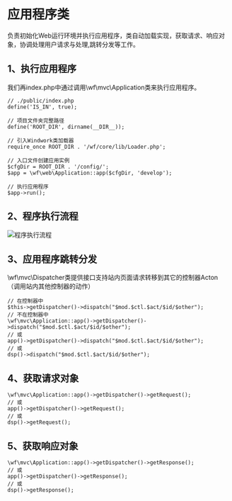 应用程序类
==================
负责初始化Web运行环境并执行应用程序，类自动加载实现，获取请求、响应对象，协调处理用户请求与处理,跳转分发等工作。

1、执行应用程序
---------------
我们再index.php中通过调用\wf\mvc\Application类来执行应用程序。
```
// ./public/index.php
define('IS_IN', true);

// 项目文件夹完整路径
define('ROOT_DIR', dirname(__DIR__));

// 引入Windwork类加载器
require_once ROOT_DIR . '/wf/core/lib/Loader.php';

// 入口文件创建应用实例
$cfgDir = ROOT_DIR . '/config/';
$app = \wf\web\Application::app($cfgDir, 'develop');

// 执行应用程序
$app->run(); 
```

2、程序执行流程
----------
![程序执行流程](res/images/appflow.jpg)  

3、应用程序跳转分发
----------------
\wf\mvc\Dispatcher类提供接口支持站内页面请求转移到其它的控制器Acton（调用站内其他控制器的动作）
```
// 在控制器中
$this->getDispatcher()->dispatch("$mod.$ctl.$act/$id/$other");
// 不在控制器中
\wf\mvc\Application::app()->getDispatcher()->dispatch("$mod.$ctl.$act/$id/$other");
// 或
app()->getDispatcher()->dispatch("$mod.$ctl.$act/$id/$other");
// 或
dsp()->dispatch("$mod.$ctl.$act/$id/$other");

```

4、获取请求对象
----------------------
```
\wf\mvc\Application::app()->getDispatcher()->getRequest();
// 或
app()->getDispatcher()->getRequest();
// 或
dsp()->getRequest();
```


5、获取响应对象
-----------------
```
\wf\mvc\Application::app()->getDispatcher()->getResponse();
// 或
app()->getDispatcher()->getResponse();
// 或
dsp()->getResponse();
```

